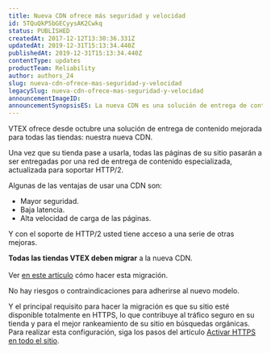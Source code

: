 ```yaml
---
title: Nueva CDN ofrece más seguridad y velocidad
id: 5TQuQkP5bGECyysAK2Cwkq
status: PUBLISHED
createdAt: 2017-12-12T13:30:36.331Z
updatedAt: 2019-12-31T15:13:34.440Z
publishedAt: 2019-12-31T15:13:34.440Z
contentType: updates
productTeam: Reliability
author: authors_24
slug: nueva-cdn-ofrece-mas-seguridad-y-velocidad
legacySlug: nueva-cdn-ofrece-mas-seguridad-y-velocidad
announcementImageID: 
announcementSynopsisES: La nueva CDN es una solución de entrega de contenido mejorada para todas las tiendas
---
```


VTEX ofrece desde octubre una solución de entrega de contenido mejorada para todas las tiendas: nuestra nueva CDN.

Una vez que su tienda pase a usarla, todas las páginas de su sitio pasarán a ser entregadas por una red de entrega de contenido especializada, actualizada para soportar HTTP/2.

Algunas de las ventajas de usar una CDN son:
- Mayor seguridad.
- Baja latencia.
- Alta velocidad de carga de las páginas.

Y con el soporte de HTTP/2 usted tiene acceso a una serie de otras mejoras.

<div class = "alert alert-warning">
<strong>Todas las tiendas VTEX deben migrar</strong> a la nueva CDN.<br><br>Ver <a href="http://help.vtex.com/es/tutorial/activar-nueva-cdn-de-vtex">en este artículo</a> cómo hacer esta migración.
</div>

No hay riesgos o contraindicaciones para adherirse al nuevo modelo.

Y el principal requisito para hacer la migración es que su sitio esté disponible totalmente en HTTPS, lo que contribuye al tráfico seguro en su tienda y para el mejor rankeamiento de su sitio en búsquedas orgánicas. Para realizar esta configuración, siga los pasos del artículo [Activar HTTPS en todo el sitio](/es/tutorial/activar-https-en-todo-el-sitio).
